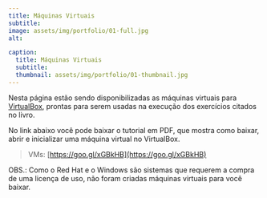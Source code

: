 ```yaml
---
title: Máquinas Virtuais
subtitle:
image: assets/img/portfolio/01-full.jpg
alt:

caption:
  title: Máquinas Virtuais
  subtitle:
  thumbnail: assets/img/portfolio/01-thumbnail.jpg
---
```


Nesta página estão sendo disponibilizadas as máquinas virtuais para [VirtualBox](https://www.virtualbox.org/), prontas para serem usadas na execução dos exercícios citados no livro.

No link abaixo você pode baixar o tutorial em PDF, que mostra como baixar, abrir e inicializar uma máquina virtual no VirtualBox.

> VMs: [https://goo.gl/xGBkHB](https://goo.gl/xGBkHB)

OBS.: Como o Red Hat e o Windows são sistemas que requerem a compra de uma licença de uso, não foram criadas máquinas virtuais para você baixar.
